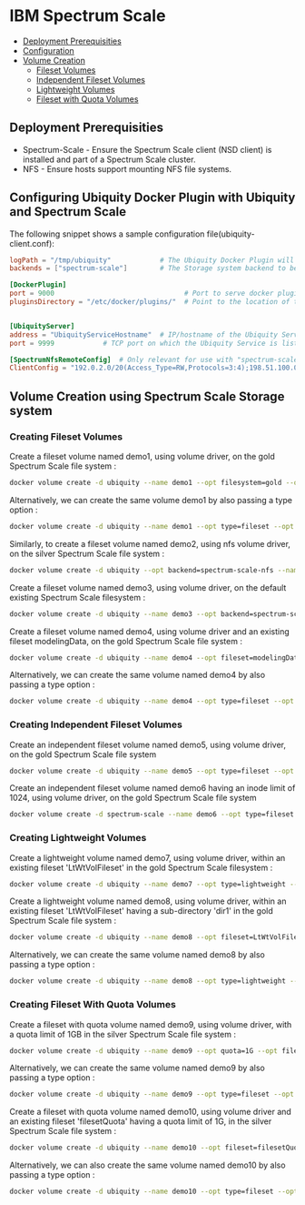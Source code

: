 # IBM Spectrum Scale

* [Deployment Prerequisities](#deployment-prerequisities)
* [Configuration](#configuring-ubiquity-docker-plugin-with-ubiquity-and-spectrum-scale)
* [Volume Creation](#volume-creation-using-spectrum-scale-storage-system)
  * [Fileset Volumes](#creating-fileset-volumes)
  * [Independent Fileset Volumes](#creating-independent-fileset-volumes)
  * [Lightweight Volumes](#creating-lightweight-volumes)
  * [Fileset with Quota Volumes](#creating-fileset-with-quota-volumes)

## Deployment Prerequisities
 * Spectrum-Scale - Ensure the Spectrum Scale client (NSD client) is installed and part of a Spectrum Scale cluster.
 * NFS - Ensure hosts support mounting NFS file systems.
 
## Configuring Ubiquity Docker Plugin with Ubiquity and Spectrum Scale
 
 The following snippet shows a sample configuration file(ubiquity-client.conf):
 
 ```toml
 logPath = "/tmp/ubiquity"            # The Ubiquity Docker Plugin will write logs to file "ubiquity-docker-plugin.log" in this path.
 backends = ["spectrum-scale"]        # The Storage system backend to be used with Ubiquity to create and manage volumes. In this we configure Docker plugin to create volumes using IBM Spectrum Scale storage system.
 
 [DockerPlugin]
 port = 9000                                # Port to serve docker plugin functions
 pluginsDirectory = "/etc/docker/plugins/"  # Point to the location of the configured Docker plugin directory (create if not already created by Docker)
 
 
 [UbiquityServer]
 address = "UbiquityServiceHostname"  # IP/hostname of the Ubiquity Service
 port = 9999            # TCP port on which the Ubiquity Service is listening
 
 [SpectrumNfsRemoteConfig]  # Only relevant for use with "spectrum-scale-nfs" backend.
 ClientConfig = "192.0.2.0/20(Access_Type=RW,Protocols=3:4);198.51.100.0/20(Access_Type=RO,Protocols=3:4,Transports=TCP:UDP)"    # Mandatory. Declares the client specific settings for NFS volume exports. Access will be limited to the specified client subnet(s) and protocols.
 ```
 
## Volume Creation using Spectrum Scale Storage system

### Creating Fileset Volumes

Create a fileset volume named demo1,  using volume driver, on the gold Spectrum Scale file system :

```bash
docker volume create -d ubiquity --name demo1 --opt filesystem=gold --opt backend=spectrum-scale
```

Alternatively, we can create the same volume demo1 by also passing a type option :

```bash
docker volume create -d ubiquity --name demo1 --opt type=fileset --opt filesystem=gold --opt backend=spectrum-scale
```

Similarly, to create a fileset volume named demo2, using nfs volume driver, on the silver Spectrum Scale file system :

```bash
docker volume create -d ubiquity --opt backend=spectrum-scale-nfs --name demo2 --opt filesystem=silver
```

Create a fileset volume named demo3, using volume driver, on the default existing Spectrum Scale filesystem :

```bash
docker volume create -d ubiquity --name demo3 --opt backend=spectrum-scale
```

Create a fileset volume named demo4, using volume driver and an existing fileset modelingData, on the gold Spectrum Scale file system :

```bash
docker volume create -d ubiquity --name demo4 --opt fileset=modelingData --opt filesystem=gold --opt backend=spectrum-scale
```

Alternatively, we can create the same volume named demo4 by also passing a type option :

```bash
docker volume create -d ubiquity --name demo4 --opt type=fileset --opt fileset=modelingData --opt filesystem=gold --opt backend=spectrum-scale
```

### Creating Independent Fileset Volumes

Create an independent fileset volume named demo5, using volume driver, on the gold Spectrum Scale file system

```bash
docker volume create -d ubiquity --name demo5 --opt type=fileset --opt filesystem=gold --opt fileset-type=independent
```

Create an independent fileset volume named demo6 having an inode limit of 1024, using volume driver, on the gold Spectrum Scale file system

```bash
docker volume create -d spectrum-scale --name demo6 --opt type=fileset --opt filesystem=gold --opt fileset-type=independent --opt inode-limit=1024
```

### Creating Lightweight Volumes

Create a lightweight volume named demo7, using volume driver, within an existing fileset 'LtWtVolFileset' in the gold Spectrum Scale filesystem :

```bash
docker volume create -d ubiquity --name demo7 --opt type=lightweight --opt fileset=LtWtVolFileset --opt filesystem=gold --opt backend=spectrum-scale
```

Create a lightweight volume named demo8, using volume driver, within an existing fileset 'LtWtVolFileset' having a sub-directory 'dir1' in the gold Spectrum Scale file system :

```bash
docker volume create -d ubiquity --name demo8 --opt fileset=LtWtVolFileset --opt directory=dir1 --opt filesystem=gold --opt backend=spectrum-scale
```

Alternatively, we can create the same volume named demo8 by also passing a type option :

```bash
docker volume create -d ubiquity --name demo8 --opt type=lightweight --opt fileset=LtWtVolFileset --opt directory=dir1 --opt filesystem=gold --opt backend=spectrum-scale
```

### Creating Fileset With Quota Volumes

Create a fileset with quota volume named demo9, using volume driver, with a quota limit of 1GB in the silver Spectrum Scale file system :

```bash
docker volume create -d ubiquity --name demo9 --opt quota=1G --opt filesystem=silver --opt backend=spectrum-scale
```

Alternatively, we can create the same volume named demo9 by also passing a type option :

```bash
docker volume create -d ubiquity --name demo9 --opt type=fileset --opt quota=1G --opt filesystem=silver --opt backend=spectrum-scale
```

Create a fileset with quota volume named demo10, using volume driver and an existing fileset 'filesetQuota' having a quota limit of 1G, in the silver Spectrum Scale file system :

```bash
docker volume create -d ubiquity --name demo10 --opt fileset=filesetQuota --opt quota=1G --opt filesystem=silver --opt backend=spectrum-scale
```

Alternatively, we can also create the same volume named demo10 by also passing a type option :

```bash
docker volume create -d ubiquity --name demo10 --opt type=fileset --opt fileset=filesetQuota --opt quota=1G --opt filesystem=silver --opt backend=spectrum-scale
```
